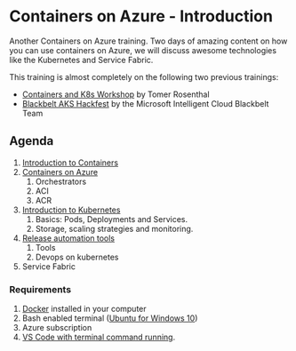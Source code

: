 # Containers on Azure - Introduction

Another Containers on Azure training. Two days of amazing content on how you can use containers on Azure, we will discuss awesome technologies like the Kubernetes and Service Fabric.

This training is almost completely on the following two previous trainings:

- [Containers and K8s Workshop](https://github.com/torosent/containers-k8s-workshop) by Tomer Rosenthal
- [Blackbelt AKS Hackfest](https://github.com/Azure/blackbelt-aks-hackfest) by the Microsoft Intelligent Cloud Blackbelt Team

## Agenda

1. [Introduction to Containers](01-Intro-Containers/README.md)
1. [Containers on Azure](02-Containers-on-Azure/REAMDE.md)
    1. Orchestrators
    1. ACI
    1. ACR
1. [Introduction to Kubernetes](03-Intro-k8s/README.md)
    1. Basics: Pods, Deployments and Services.
    1. Storage, scaling strategies and monitoring.
1. [Release automation tools](04-Release-Automation-tools/README.md)
    1. Tools
    1. Devops on kubernetes
1. Service Fabric

### Requirements

1. [Docker](https://docs.docker.com/install/) installed in your computer
1. Bash enabled terminal ([Ubuntu for Windows 10](https://www.windowscentral.com/how-install-bash-shell-command-line-windows-10))
1. Azure subscription
1. [VS Code with terminal command running](https://code.visualstudio.com/docs/setup/setup-overview).


